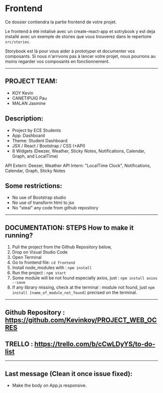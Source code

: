 # Frontend

Ce dossier contiendra la partie frontend de votre projet.

Le frontend à été initalisé avec un create-react-app et sotrybook y est deja installé avec un exemple de stories que vous trouverez dans le repertoire `src/stories`.

Storybook est là pour vous aider à prototyper et documenter vos composants. Si nous n'arrivons pas à lancer votre projet, nous pourrons au moins regarder vos composants en fonctionnement.

******************************************************************************************************************
## PROJECT TEAM: 
- KOY Kevin
- CANETIPUIG Pau
- MALAN Jasmine

## Description: 
- Project by ECE Students
- App: Dashboard 
- Theme: Student Dashboard
- JSX / React / Bootstrap / CSS (+API)
- 8 Widgets (Deezer, Weather, Sticky Notes, Notifications, Calendar, Graph, and LocalTime)

API Extern: Deezer, Weather
API Intern: "LocalTime Clock", Notifications, Calendar, Graph, Sticky Notes

## Some restrictions:
- No use of Bootstrap studio
- No use of transform html to jsx
- No "steal" any code from github repository
*****************************************************************************************************************

## DOCUMENTATION: STEPS How to make it running?

1) Pull the project from the Github Repository below, 
2) Drop on Visual Studio Code
3) Open Terminal
4) Go to frontend file: `cd frontend`
5) Install node_modules with : `npm install`
6) Run the project : `npm start`
7) Some module will be not found especially axios, just : `npm install axios --save`
7) If any library missing, check at the terminal : module not found, just `npm install [name_of_module_not_found]` precised on the terminal.


*****************************************************************************************************************

## Github Repository : https://github.com/Kevinkoy/PROJECT_WEB_OCRES

## TRELLO : https://trello.com/b/cCwLDyYS/to-do-list

******************************************************************************************************************

## Last message (Clean it once issue fixed):
- Make the body on App.js responsive.



